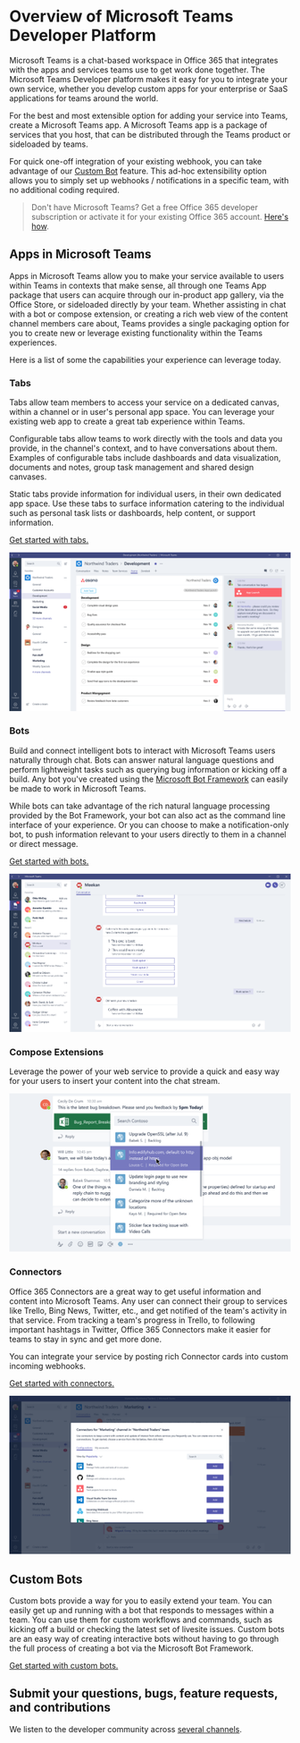 ﻿# Overview of Microsoft Teams Developer Platform

Microsoft Teams is a chat-based workspace in Office 365 that integrates with the apps and services teams use to get work done together.  The Microsoft Teams Developer platform makes it easy for you to integrate your own service, whether you develop custom apps for your enterprise or SaaS applications for teams around the world.

For the best and most extensible option for adding your service into Teams, create a Microsoft Teams app.  A Microsoft Teams app is a package of services that you host, that can be distributed through the Teams product or sideloaded by teams.

For quick one-off integration of your existing webhook, you can take advantage of our [Custom Bot](#custom-bots) feature.  This ad-hoc extensibility option allows you to simply set up webhooks / notifications in a specific team, with no additional coding required. 

> Don't have Microsoft Teams? Get a free Office 365 developer subscription or activate it for your existing Office 365 account. [Here's how](setup.md).


## Apps in Microsoft Teams

Apps in Microsoft Teams allow you to make your service available to users within Teams in contexts that make sense, all through one Teams App package that users can acquire through our in-product app gallery, via the Office Store, or sideloaded directly by your team.  Whether assisting in chat with a bot or compose extension, or creating a rich web view of the content channel members care about, Teams provides a single packaging option for you to create new or leverage existing functionality within the Teams experiences.

Here is a list of some the capabilities your experience can leverage today.

### Tabs

Tabs allow team members to access your service on a dedicated canvas, within a channel or in user's personal app space. You can leverage your existing web app to create a great tab experience within Teams.

Configurable tabs allow teams to work directly with the tools and data you provide, in the channel's context, and to have conversations about them. Examples of configurable tabs include dashboards and data visualization, documents and notes, group task management and shared design canvases.

Static tabs provide information for individual users, in their own dedicated app space.  Use these tabs to surface information catering to the individual such as personal task lists or dashboards, help content, or support information.

[Get started with tabs.](tabs.md)

!["Example of a tab showing data, alongside a conversation about the tab data"](images/tab_example.png)

### Bots

Build and connect intelligent bots to interact with Microsoft Teams users naturally through chat. Bots can answer natural language questions and perform lightweight tasks such as querying bug information or kicking off a build.​ Any bot you've created using the [Microsoft Bot Framework](https://dev.botframework.com/) can easily be made to work in Microsoft Teams.

While bots can take advantage of the rich natural language processing provided by the Bot Framework, your bot can also act as the command line interface of your experience.  Or you can choose to make a notification-only bot, to push information relevant to your users directly to them in a channel or direct message.

[Get started with bots.](bots.md)

!["Example of a bot assisting a user"](images/bot_example.png)

### Compose Extensions

Leverage the power of your web service to provide a quick and easy way for your users to insert your content into the chat stream.

!["Example of a compose extension"](images/ComposeExtension/CEOverviewExample.png)

### Connectors

Office 365 Connectors are a great way to get useful information and content into Microsoft Teams. Any user can connect their group to services like Trello, Bing News, Twitter, etc., and get notified of the team's activity in that service. From tracking a team's progress in Trello, to following important hashtags in Twitter, Office 365 Connectors make it easier for teams to stay in sync and get more done.

You can integrate your service by posting rich Connector cards into custom incoming webhooks.

[Get started with connectors.](connectors.md)

!["Gallery of connectors"](images/connector_example.png)


## Custom Bots

Custom bots provide a way for you to easily extend your team. You can easily get up and running with a bot that responds to messages within a team. You can use them for custom workflows and commands, such as kicking off a build or checking the latest set of livesite issues. Custom bots are an easy way of creating interactive bots without having to go through the full process of creating a bot via the Microsoft Bot Framework.  

[Get started with custom bots.](custombot.md)




## Submit your questions, bugs, feature requests, and contributions

We listen to the developer community across [several channels](feedback.md).


	
	




